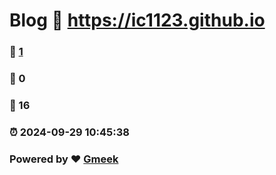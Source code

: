 # Blog :link: https://ic1123.github.io 
### :page_facing_up: [1](https://ic1123.github.io/tag.html) 
### :speech_balloon: 0 
### :hibiscus: 16 
### :alarm_clock: 2024-09-29 10:45:38 
### Powered by :heart: [Gmeek](https://github.com/Meekdai/Gmeek)
